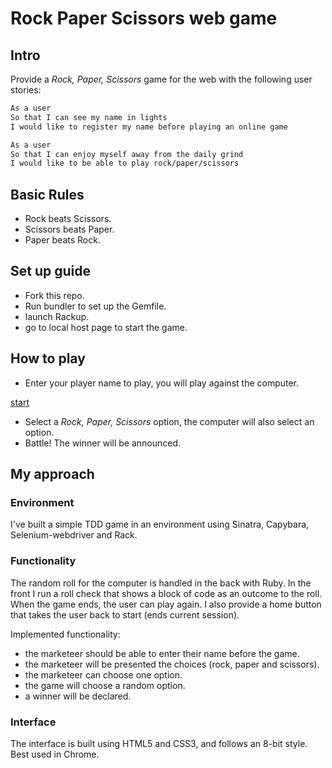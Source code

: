 # Rock Paper Scissors web game

Intro 
----

Provide a _Rock, Paper, Scissors_ game for the web with the following user stories:

```sh
As a user
So that I can see my name in lights
I would like to register my name before playing an online game

As a user
So that I can enjoy myself away from the daily grind
I would like to be able to play rock/paper/scissors
```

## Basic Rules

- Rock beats Scissors.
- Scissors beats Paper.
- Paper beats Rock.

## Set up guide
- Fork this repo.
- Run bundler to set up the Gemfile.
- launch Rackup.
- go to local host page to start the game.

## How to play

- Enter your player name to play, you will play against the computer.

[start](https://github.com/j-rods/rps-challenge/blob/master/public/start.png)


- Select a _Rock, Paper, Scissors_ option, the computer will also select an option.
- Battle! The winner will be announced.

## My approach

### Environment

I've built a simple TDD game in an environment using Sinatra, Capybara, Selenium-webdriver and Rack.

### Functionality

The random roll for the computer is handled in the back with Ruby. In the front I run a roll check that shows a block of code as an outcome to the roll.
When the game ends, the user can play again.
I also provide a home button that takes the user back to start (ends current session).

Implemented functionality:

- the marketeer should be able to enter their name before the game.
- the marketeer will be presented the choices (rock, paper and scissors).
- the marketeer can choose one option.
- the game will choose a random option.
- a winner will be declared.

### Interface

The interface is built using HTML5 and CSS3, and follows an 8-bit style.
Best used in Chrome.



